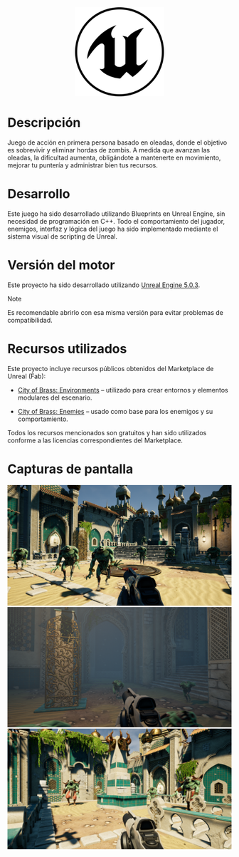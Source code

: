 <div align="center">
  <img src="/Images/Unreal_Engine-Logo.svg" alt="Logo del proyecto" width="200">
</div>

# Descripción

Juego de acción en primera persona basado en oleadas, donde el objetivo es sobrevivir y eliminar hordas de zombis.
A medida que avanzan las oleadas, la dificultad aumenta, obligándote a mantenerte en movimiento, mejorar tu puntería y administrar bien tus recursos.

# Desarrollo

Este juego ha sido desarrollado utilizando Blueprints en Unreal Engine, sin necesidad de programación en C++. Todo el comportamiento del jugador, enemigos, interfaz y lógica del juego ha sido implementado mediante el sistema visual de scripting de Unreal.

# Versión del motor

Este proyecto ha sido desarrollado utilizando [Unreal Engine 5.0.3](https://www.unrealengine.com/es-ES/unreal-engine-5).
> [!NOTE]  
> Es recomendable abrirlo con esa misma versión para evitar problemas de compatibilidad.

# Recursos utilizados

Este proyecto incluye recursos públicos obtenidos del Marketplace de Unreal (Fab):

- [City of Brass: Environments](https://www.fab.com/es-es/listings/8224e77b-a274-4426-b073-977f47224ed8) – utilizado para crear entornos y elementos modulares del escenario.

- [City of Brass: Enemies](https://www.fab.com/es-es/listings/396e34fb-2ac1-45f9-858b-836fdd3e3892) – usado como base para los enemigos y su comportamiento.

Todos los recursos mencionados son gratuitos y han sido utilizados conforme a las licencias correspondientes del Marketplace.

# Capturas de pantalla
<div align="center">
    <img src="/Images/GameCapture1.png" alt="Demo animado" width="800"/>
</div>

<div align="center">
    <img src="/Images/GameCapture2.png" alt="Demo animado" width="800"/>
</div>

<div align="center">
    <img src="/Images/GameCapture3.png" alt="Demo animado" width="800"/>
</div>

